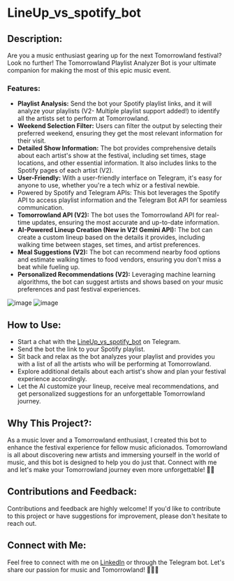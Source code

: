 # LineUp_vs_spotify_bot
 
## Description:
Are you a music enthusiast gearing up for the next Tomorrowland festival? Look no further! The Tomorrowland Playlist Analyzer Bot is your ultimate companion for making the most of this epic music event.


### **Features:**

- **Playlist Analysis:** Send the bot your Spotify playlist links, and it will analyze your playlists (V2- Multiple playlist support added!) to identify all the artists set to perform at Tomorrowland.
- **Weekend Selection Filter:** Users can filter the output by selecting their preferred weekend, ensuring they get the most relevant information for their visit.
- **Detailed Show Information:** The bot provides comprehensive details about each artist's show at the festival, including set times, stage locations, and other essential information. It also includes links to the Spotify pages of each artist (V2).
- **User-Friendly:** With a user-friendly interface on Telegram, it's easy for anyone to use, whether you're a tech whiz or a festival newbie.
- Powered by Spotify and Telegram APIs: This bot leverages the Spotify API to access playlist information and the Telegram Bot API for seamless communication.
- **Tomorrowland API (V2):** The bot uses the Tomorrowland API for real-time updates, ensuring the most accurate and up-to-date information.
- **AI-Powered Lineup Creation (New in V2! Gemini API):** The bot can create a custom lineup based on the details it provides, including walking time between stages, set times, and artist preferences.
- **Meal Suggestions (V2):** The bot can recommend nearby food options and estimate walking times to food vendors, ensuring you don't miss a beat while fueling up.
- **Personalized Recommendations (V2):** Leveraging machine learning algorithms, the bot can suggest artists and shows based on your music preferences and past festival experiences.

![image](https://github.com/talco318/LineUp_vs_spotify_bot/assets/12784722/964751cd-0878-47cb-82f8-d4d39b3c2d25)
![image](https://github.com/talco318/LineUp_vs_spotify_bot/assets/12784722/df367686-971f-46c1-9574-0703672dcfbb)


## How to Use:
* Start a chat with the [LineUp_vs_spotify_bot](https://t.me/TML_lineup_vs_spotify_bot) on Telegram.
* Send the bot the link to your Spotify playlist.
* Sit back and relax as the bot analyzes your playlist and provides you with a list of all the artists who will be performing at Tomorrowland.
* Explore additional details about each artist's show and plan your festival experience accordingly.
* Let the AI customize your lineup, receive meal recommendations, and get personalized suggestions for an unforgettable Tomorrowland journey.

## Why This Project?: 
As a music lover and a Tomorrowland enthusiast, I created this bot to enhance the festival experience for fellow music aficionados. Tomorrowland is all about discovering new artists and immersing yourself in the world of music, and this bot is designed to help you do just that.
Connect with me and let's make your Tomorrowland journey even more unforgettable! 🎵🌟


## Contributions and Feedback: 
Contributions and feedback are highly welcome! If you'd like to contribute to this project or have suggestions for improvement, please don't hesitate to reach out.

## Connect with Me: 
Feel free to connect with me on [LinkedIn](https://www.linkedin.com/in/talco318/ "Tal Cohen in LinkedIn") or through the Telegram bot. Let's share our passion for music and Tomorrowland! 🚀🎪🎉
